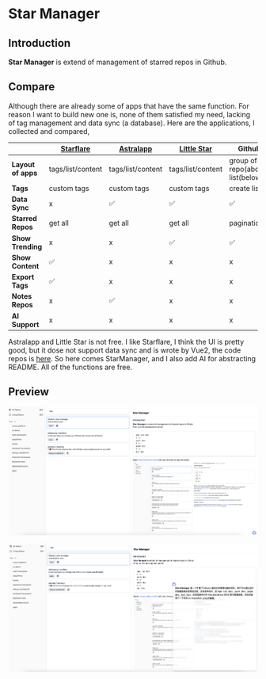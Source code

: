 # Star Manager

## Introduction

__Star Manager__ is extend of management of starred repos in Github.

## Compare

Although there are already some of apps that have the same function. For reason I want to build new one is, none of them satisfied my need, lacking of tag management and data sync (a database). Here are the applications, I collected and compared,

|                | [__Starflare__](https://starflare.app/)     | [__Astralapp__](https://app.astralapp.com/dashboard?tag=webapp)    | [__Little Star__](https://www.littlestarcloud.com/)   | __Github__                           | __StarManager__   |
|--------------------|-------------------|-------------------|-------------------|--------------------------------------|-------------------|
| __Layout of apps__ | tags/list/content | tags/list/content | tags/list/content | group of repo\(above\) list\(below\) | tags/list/content |
| __Tags__          | custom tags       | custom tags       | custom tags       | create list                          | custom tags       |
| __Data Sync__      | x                 | ✅                 | ✅                 | ✅                                    | ✅                 |
| __Starred Repos__  | get all           | get all           | get all           | pagination                           | get all           |
| __Show Trending__  | x                 | x                 | ✅                 | ✅                                    | x                 |
| __Show Content__   | ✅                 | x                 | x                 | x                                    | ✅                 |
| __Export Tags__    | ✅                 | x                 | x                 | x                                    | x                 |
| __Notes Repos__    | x                 | ✅                 | x                 | x                                    | x                 |
|__AI Support__  | x                  | x                | x                 | x                                    | ✅               |

Astralapp and Little Star is not free. I like Starflare, I think the UI is pretty good, but it dose not support data sync and is wrote by Vue2, the code repos is [here](https://github.com/nieheyong/starflare). So here comes StarManager, and I also add AI for abstracting README. All of the functions are free.

## Preview

![screenshot1](./public/Screenshot1.png)

![screenshot2](./public/Screenshot2.png)
